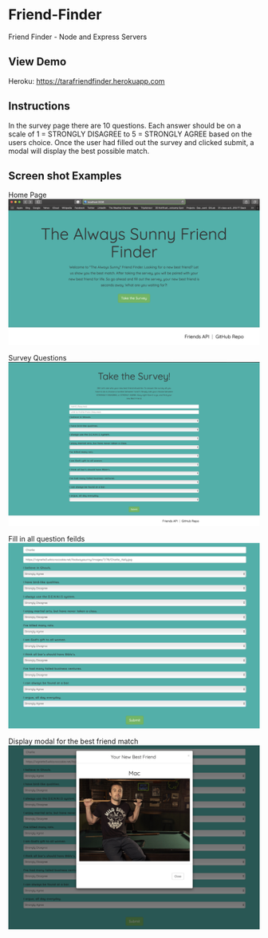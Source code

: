 # Friend-Finder
Friend Finder - Node and Express Servers

## View Demo 
Heroku: https://tarafriendfinder.herokuapp.com


## Instructions
In the survey page there are 10 questions. Each answer should be on a scale of 1 = STRONGLY DISAGREE to 5 = STRONGLY AGREE based on the users choice. Once the user had filled out the survey and clicked submit, a modal will display the best possible match.

## Screen shot Examples
Home Page
![Image 1](/images/friend1.png)

Survey Questions
![Image 2](/images/friend2.png)

Fill in all question feilds
![Image 2](/images/friend3.png)

Display modal for the best friend match
![Image 2](/images/friend4.png)






